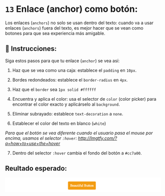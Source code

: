 # `13` Enlace (anchor) como botón: 

Los enlaces (`anchors`) no solo se usan dentro del texto: cuando va a usar enlaces (`anchors`) fuera del texto, es mejor hacer que se vean como botones para que sea experiencia más amigable.

## 📝 Instrucciones:

Siga estos pasos para que tu enlace (`anchor`) se vea así:

1. Haz que se vea como una caja: establece el `padding` en `10px`.

2. Bordes redondeados: establece el `border-radius` en `4px`.

3. Haz que el `border` sea `1px solid #ffffff`

4. Encuentra y aplica el color: usa el selector de `color` (color picker) para encontrar el color exacto y aplicárselo al `background`.

5. Eliminar subrayado: establece `text-decoration` a `none`.

6. Establecer el color del texto en blanco (`white`)

*Para que el botón se vea diferente cuando el usuario pasa el mouse por encima, usamos el selector `:hover`: http://lmgtfy.com/?q=how+to+use+the+hover*

7. Dentro del selector `:hover` cambia el fondo del botón a `#cc7a00`.

## Reultado esperado:

![Example Image](../../.learn/assets/13-1.gif?raw=true)

